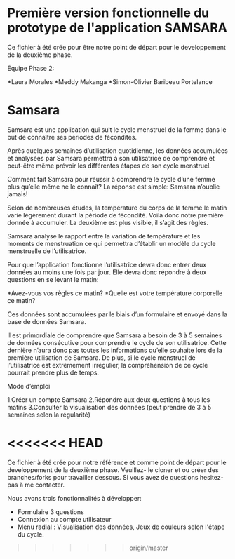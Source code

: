 # Première version fonctionnelle du prototype de l'application SAMSARA

Ce fichier à été crée pour être notre point de départ pour le developpement de la deuxième phase.

Équipe Phase 2:

*Laura Morales
*Meddy Makanga
*Simon-Olivier Baribeau Portelance 

# Samsara

Samsara est une application qui suit le cycle menstruel de la femme dans le but de connaître ses périodes de fécondités.

Après quelques semaines d’utilisation quotidienne, les données accumulées et analysées par Samsara permettra à son utilisatrice de comprendre et peut-être même prévoir les différentes étapes de son cycle menstruel.

Comment fait Samsara pour réussir à comprendre le cycle d’une femme plus qu’elle même ne le connaît? La réponse est simple: Samsara n’oublie jamais!

Selon de nombreuses études, la température du corps de la femme le matin varie légèrement durant la période de fécondité. Voilà donc notre première donnée à accumuler. La deuxième est plus visible, il s’agit des règles.

Samsara analyse le rapport entre la variation de température et les moments de menstruation ce qui permettra d’établir un modèle du cycle menstruelle de l’utilisatrice.

Pour que l’application fonctionne l’utilisatrice devra donc entrer deux données au moins une fois par jour. Elle devra donc répondre à deux questions en se levant le matin: 

*Avez-vous vos règles ce matin?
*Quelle est votre température corporelle ce matin?

Ces données sont accumulées par le biais d’un formulaire et envoyé dans la base de données Samsara.

Il est primordiale de comprendre que Samsara a besoin de 3 à 5 semaines de données consécutive pour comprendre le cycle de son utilisatrice. Cette dernière n’aura donc pas toutes les informations qu’elle souhaite lors de la première utilisation de Samsara. De plus, si le cycle menstruel de l’utilisatrice est extrêmement irrégulier, la compréhension de ce cycle pourrait prendre plus de temps.

Mode d’emploi

1.Créer un compte Samsara
2.Répondre aux deux questions à tous les matins
3.Consulter la visualisation des données (peut prendre de 3 à 5 semaines selon la régularité)














<<<<<<< HEAD
=======
Ce fichier à été crée pour notre référence et comme point de départ pour le developpement de la deuxième phase. 
Veuillez- le cloner et ou créer des branches/forks pour travailler dessous. Si vous avez de questions hesitez-pas à 
me contacter. 

Nous avons trois fonctionnalités à développer:
* Formulaire 3 questions
* Connexion au compte utilisateur
* Menu radial : Visualisation des données, Jeux de couleurs selon l'étape du cycle. 
>>>>>>> origin/master
